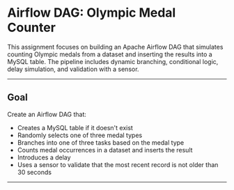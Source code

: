 #  Airflow DAG: Olympic Medal Counter

This assignment focuses on building an Apache Airflow DAG that simulates counting Olympic medals from a dataset and inserting the results into a MySQL table. The pipeline includes dynamic branching, conditional logic, delay simulation, and validation with a sensor.

---

##  Goal

Create an Airflow DAG that:

- Creates a MySQL table if it doesn't exist
- Randomly selects one of three medal types
- Branches into one of three tasks based on the medal type
- Counts medal occurrences in a dataset and inserts the result
- Introduces a delay
- Uses a sensor to validate that the most recent record is not older than 30 seconds

---
